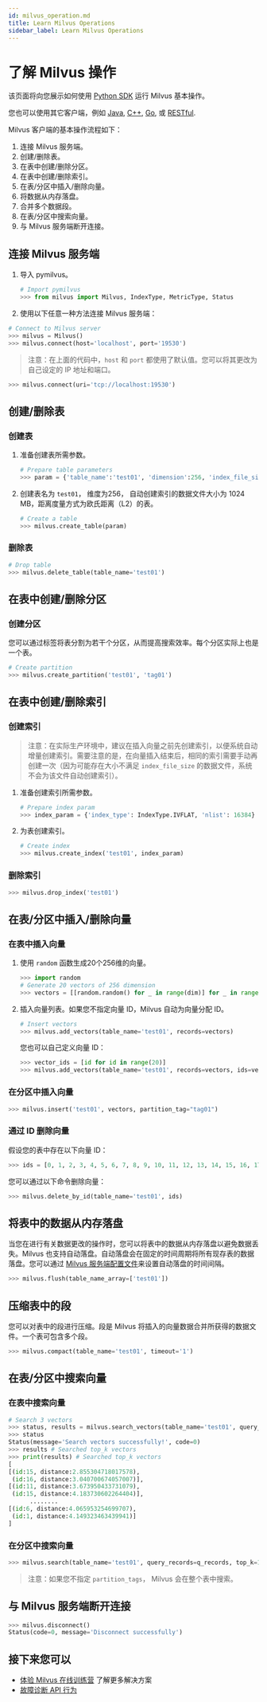 ```yaml
---
id: milvus_operation.md
title: Learn Milvus Operations
sidebar_label: Learn Milvus Operations
---
```


# 了解 Milvus 操作

该页面将向您展示如何使用 [Python SDK](https://github.com/milvus-io/pymilvus) 运行 Milvus 基本操作。

您也可以使用其它客户端，例如 [Java](https://github.com/milvus-io/milvus-sdk-java), [C++](https://github.com/milvus-io/milvus/tree/master/sdk), [Go](https://github.com/milvus-io/milvus-sdk-go), 或 [RESTful](https://github.com/milvus-io/milvus/tree/master/core/src/server/web_impl).

Milvus 客户端的基本操作流程如下：

1. 连接 Milvus 服务端。
2. 创建/删除表。
3. 在表中创建/删除分区。
4. 在表中创建/删除索引。
5. 在表/分区中插入/删除向量。
6. 将数据从内存落盘。
7. 合并多个数据段。
8. 在表/分区中搜索向量。
9. 与 Milvus 服务端断开连接。

## 连接 Milvus 服务端

1. 导入 pymilvus。

   ```python
   # Import pymilvus
   >>> from milvus import Milvus, IndexType, MetricType, Status
   ```

2.  使用以下任意一种方法连接 Milvus 服务端：

   ```python
   # Connect to Milvus server
   >>> milvus = Milvus()
   >>> milvus.connect(host='localhost', port='19530')
   ```

   > 注意：在上面的代码中，`host` 和 `port` 都使用了默认值。您可以将其更改为自己设定的 IP 地址和端口。
   
   ```python
   >>> milvus.connect(uri='tcp://localhost:19530')
   ```

## 创建/删除表

### 创建表

1. 准备创建表所需参数。

   ```python
   # Prepare table parameters
   >>> param = {'table_name':'test01', 'dimension':256, 'index_file_size':1024, 'metric_type':MetricType.L2}
   ```

2. 创建表名为 `test01`， 维度为256， 自动创建索引的数据文件大小为 1024 MB，距离度量方式为欧氏距离（L2）的表。

   ```python
   # Create a table
   >>> milvus.create_table(param)
   ```

### 删除表

```python
# Drop table
>>> milvus.delete_table(table_name='test01')
```

## 在表中创建/删除分区

### 创建分区

您可以通过标签将表分割为若干个分区，从而提高搜索效率。每个分区实际上也是一个表。

```python
# Create partition
>>> milvus.create_partition('test01', 'tag01')
```

## 在表中创建/删除索引

### 创建索引

> 注意：在实际生产环境中，建议在插入向量之前先创建索引，以便系统自动增量创建索引。需要注意的是，在向量插入结束后，相同的索引需要手动再创建一次（因为可能存在大小不满足 `index_file_size` 的数据文件，系统不会为该文件自动创建索引）。

1. 准备创建索引所需参数。

   ```python
   # Prepare index param
   >>> index_param = {'index_type': IndexType.IVFLAT, 'nlist': 16384}
   ```

2. 为表创建索引。

   ```python
   # Create index
   >>> milvus.create_index('test01', index_param)
   ```

### 删除索引

```python
>>> milvus.drop_index('test01')
```

## 在表/分区中插入/删除向量

### 在表中插入向量

1. 使用 `random` 函数生成20个256维的向量。

   ```python
   >>> import random
   # Generate 20 vectors of 256 dimension
   >>> vectors = [[random.random() for _ in range(dim)] for _ in range(20)]
   ```

2. 插入向量列表。如果您不指定向量 ID，Milvus 自动为向量分配 ID。

   ```python
   # Insert vectors
   >>> milvus.add_vectors(table_name='test01', records=vectors)
   ```

   您也可以自己定义向量 ID：

   ```python
   >>> vector_ids = [id for id in range(20)]
   >>> milvus.add_vectors(table_name='test01', records=vectors, ids=vector_ids)
   ```

### 在分区中插入向量

```python
>>> milvus.insert('test01', vectors, partition_tag="tag01")
```

### 通过 ID 删除向量

假设您的表中存在以下向量 ID：

```python
>>> ids = [0, 1, 2, 3, 4, 5, 6, 7, 8, 9, 10, 11, 12, 13, 14, 15, 16, 17, 18, 19]
```

您可以通过以下命令删除向量：

```python
>>> milvus.delete_by_id(table_name='test01', ids)
```

## 将表中的数据从内存落盘

当您在进行有关数据更改的操作时，您可以将表中的数据从内存落盘以避免数据丢失。Milvus 也支持自动落盘。自动落盘会在固定的时间周期将所有现存表的数据落盘。您可以通过 [Milvus 服务端配置文件]((../reference/milvus_config.md))来设置自动落盘的时间间隔。

```python
>>> milvus.flush(table_name_array=['test01'])
```

## 压缩表中的段

您可以对表中的段进行压缩。段是 Milvus 将插入的向量数据合并所获得的数据文件。一个表可包含多个段。

```python
>>> milvus.compact(table_name='test01', timeout='1')
```

## 在表/分区中搜索向量

### 在表中搜索向量

```python
# Search 3 vectors
>>> status, results = milvus.search_vectors(table_name='test01', query_records=q_records, top_k=2, nprobe=16)
>>> status
Status(message='Search vectors successfully!', code=0)
>>> results # Searched top_k vectors
>>> print(results) # Searched top_k vectors
[
[(id:15, distance:2.855304718017578),
 (id:16, distance:3.040700674057007)],
[(id:11, distance:3.673950433731079),
 (id:15, distance:4.183730602264404)],
      ........
[(id:6, distance:4.065953254699707),
 (id:1, distance:4.149323463439941)]
]
```

### 在分区中搜索向量

```python
>>> milvus.search(table_name='test01', query_records=q_records, top_k=1, nprobe=8, partition_tags=['tag01'])
```

> 注意：如果您不指定 `partition_tags`， Milvus 会在整个表中搜索。

## 与 Milvus 服务端断开连接

```python
>>> milvus.disconnect()
Status(code=0, message='Disconnect successfully')
```

## 接下来您可以

- [体验 Milvus 在线训练营](https://github.com/milvus-io/bootcamp) 了解更多解决方案
- [故障诊断 API 行为](troubleshoot.md)
